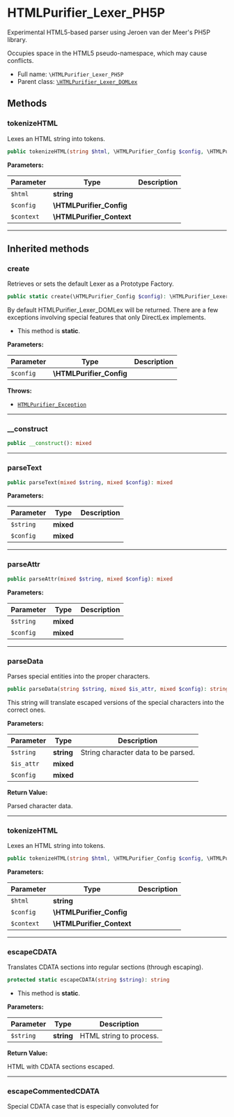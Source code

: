 
# HTMLPurifier_Lexer_PH5P

Experimental HTML5-based parser using Jeroen van der Meer's PH5P library.

Occupies space in the HTML5 pseudo-namespace, which may cause conflicts.

* Full name: `\HTMLPurifier_Lexer_PH5P`
* Parent class: [`\HTMLPurifier_Lexer_DOMLex`](./HTMLPurifier_Lexer_DOMLex.md)




## Methods


### tokenizeHTML

Lexes an HTML string into tokens.

```php
public tokenizeHTML(string $html, \HTMLPurifier_Config $config, \HTMLPurifier_Context $context): \HTMLPurifier_Token[]
```








**Parameters:**

| Parameter | Type | Description |
|-----------|------|-------------|
| `$html` | **string** |  |
| `$config` | **\HTMLPurifier_Config** |  |
| `$context` | **\HTMLPurifier_Context** |  |





***


## Inherited methods


### create

Retrieves or sets the default Lexer as a Prototype Factory.

```php
public static create(\HTMLPurifier_Config $config): \HTMLPurifier_Lexer
```

By default HTMLPurifier_Lexer_DOMLex will be returned. There are
a few exceptions involving special features that only DirectLex
implements.

* This method is **static**.




**Parameters:**

| Parameter | Type | Description |
|-----------|------|-------------|
| `$config` | **\HTMLPurifier_Config** |  |




**Throws:**

- [`HTMLPurifier_Exception`](./HTMLPurifier_Exception.md)



***

### __construct



```php
public __construct(): mixed
```












***

### parseText



```php
public parseText(mixed $string, mixed $config): mixed
```








**Parameters:**

| Parameter | Type | Description |
|-----------|------|-------------|
| `$string` | **mixed** |  |
| `$config` | **mixed** |  |





***

### parseAttr



```php
public parseAttr(mixed $string, mixed $config): mixed
```








**Parameters:**

| Parameter | Type | Description |
|-----------|------|-------------|
| `$string` | **mixed** |  |
| `$config` | **mixed** |  |





***

### parseData

Parses special entities into the proper characters.

```php
public parseData(string $string, mixed $is_attr, mixed $config): string
```

This string will translate escaped versions of the special characters
into the correct ones.






**Parameters:**

| Parameter | Type | Description |
|-----------|------|-------------|
| `$string` | **string** | String character data to be parsed. |
| `$is_attr` | **mixed** |  |
| `$config` | **mixed** |  |


**Return Value:**

Parsed character data.




***

### tokenizeHTML

Lexes an HTML string into tokens.

```php
public tokenizeHTML(string $html, \HTMLPurifier_Config $config, \HTMLPurifier_Context $context): \HTMLPurifier_Token[]
```








**Parameters:**

| Parameter | Type | Description |
|-----------|------|-------------|
| `$html` | **string** |  |
| `$config` | **\HTMLPurifier_Config** |  |
| `$context` | **\HTMLPurifier_Context** |  |





***

### escapeCDATA

Translates CDATA sections into regular sections (through escaping).

```php
protected static escapeCDATA(string $string): string
```



* This method is **static**.




**Parameters:**

| Parameter | Type | Description |
|-----------|------|-------------|
| `$string` | **string** | HTML string to process. |


**Return Value:**

HTML with CDATA sections escaped.




***

### escapeCommentedCDATA

Special CDATA case that is especially convoluted for <script>

```php
protected static escapeCommentedCDATA(string $string): string
```



* This method is **static**.




**Parameters:**

| Parameter | Type | Description |
|-----------|------|-------------|
| `$string` | **string** | HTML string to process. |


**Return Value:**

HTML with CDATA sections escaped.




***

### removeIEConditional

Special Internet Explorer conditional comments should be removed.

```php
protected static removeIEConditional(string $string): string
```



* This method is **static**.




**Parameters:**

| Parameter | Type | Description |
|-----------|------|-------------|
| `$string` | **string** | HTML string to process. |


**Return Value:**

HTML with conditional comments removed.




***

### CDATACallback

Callback function for escapeCDATA() that does the work.

```php
protected static CDATACallback(array $matches): string
```



* This method is **static**.




**Parameters:**

| Parameter | Type | Description |
|-----------|------|-------------|
| `$matches` | **array** | PCRE matches array, with index 0 the entire match<br />and 1 the inside of the CDATA section. |


**Return Value:**

Escaped internals of the CDATA section.




***

### normalize

Takes a piece of HTML and normalizes it by converting entities, fixing
encoding, extracting bits, and other good stuff.

```php
public normalize(string $html, \HTMLPurifier_Config $config, \HTMLPurifier_Context $context): string
```








**Parameters:**

| Parameter | Type | Description |
|-----------|------|-------------|
| `$html` | **string** | HTML. |
| `$config` | **\HTMLPurifier_Config** |  |
| `$context` | **\HTMLPurifier_Context** |  |





***

### extractBody

Takes a string of HTML (fragment or document) and returns the content

```php
public extractBody(mixed $html): mixed
```








**Parameters:**

| Parameter | Type | Description |
|-----------|------|-------------|
| `$html` | **mixed** |  |





***

### tokenizeDOM

Iterative function that tokenizes a node, putting it into an accumulator.

```php
protected tokenizeDOM(\DOMNode $node, \HTMLPurifier_Token[]& $tokens, mixed $config): mixed
```

To iterate is human, to recurse divine - L. Peter Deutsch






**Parameters:**

| Parameter | Type | Description |
|-----------|------|-------------|
| `$node` | **\DOMNode** | DOMNode to be tokenized. |
| `$tokens` | **\HTMLPurifier_Token[]** | Array-list of already tokenized tokens. |
| `$config` | **mixed** |  |





***

### getTagName

Portably retrieve the tag name of a node; deals with older versions
of libxml like 2.7.6

```php
protected getTagName(\DOMNode $node): mixed
```








**Parameters:**

| Parameter | Type | Description |
|-----------|------|-------------|
| `$node` | **\DOMNode** |  |





***

### getData

Portably retrieve the data of a node; deals with older versions
of libxml like 2.7.6

```php
protected getData(\DOMNode $node): mixed
```








**Parameters:**

| Parameter | Type | Description |
|-----------|------|-------------|
| `$node` | **\DOMNode** |  |





***

### createStartNode



```php
protected createStartNode(\DOMNode $node, \HTMLPurifier_Token[]& $tokens, bool $collect, mixed $config): bool
```








**Parameters:**

| Parameter | Type | Description |
|-----------|------|-------------|
| `$node` | **\DOMNode** | DOMNode to be tokenized. |
| `$tokens` | **\HTMLPurifier_Token[]** | Array-list of already tokenized tokens. |
| `$collect` | **bool** | Says whether or start and close are collected, set to<br />false at first recursion because it&#039;s the implicit DIV<br />tag you&#039;re dealing with. |
| `$config` | **mixed** |  |


**Return Value:**

if the token needs an endtoken




***

### createEndNode



```php
protected createEndNode(\DOMNode $node, \HTMLPurifier_Token[]& $tokens): mixed
```








**Parameters:**

| Parameter | Type | Description |
|-----------|------|-------------|
| `$node` | **\DOMNode** |  |
| `$tokens` | **\HTMLPurifier_Token[]** |  |





***

### transformAttrToAssoc

Converts a DOMNamedNodeMap of DOMAttr objects into an assoc array.

```php
protected transformAttrToAssoc(\DOMNamedNodeMap $node_map): array
```








**Parameters:**

| Parameter | Type | Description |
|-----------|------|-------------|
| `$node_map` | **\DOMNamedNodeMap** | DOMNamedNodeMap of DOMAttr objects. |


**Return Value:**

Associative array of attributes.




***

### muteErrorHandler

An error handler that mutes all errors

```php
public muteErrorHandler(int $errno, string $errstr): mixed
```








**Parameters:**

| Parameter | Type | Description |
|-----------|------|-------------|
| `$errno` | **int** |  |
| `$errstr` | **string** |  |





***

### callbackUndoCommentSubst

Callback function for undoing escaping of stray angled brackets
in comments

```php
public callbackUndoCommentSubst(array $matches): string
```








**Parameters:**

| Parameter | Type | Description |
|-----------|------|-------------|
| `$matches` | **array** |  |





***

### callbackArmorCommentEntities

Callback function that entity-izes ampersands in comments so that
callbackUndoCommentSubst doesn't clobber them

```php
public callbackArmorCommentEntities(array $matches): string
```








**Parameters:**

| Parameter | Type | Description |
|-----------|------|-------------|
| `$matches` | **array** |  |





***

### wrapHTML

Wraps an HTML fragment in the necessary HTML

```php
protected wrapHTML(string $html, \HTMLPurifier_Config $config, \HTMLPurifier_Context $context, mixed $use_div = true): string
```








**Parameters:**

| Parameter | Type | Description |
|-----------|------|-------------|
| `$html` | **string** |  |
| `$config` | **\HTMLPurifier_Config** |  |
| `$context` | **\HTMLPurifier_Context** |  |
| `$use_div` | **mixed** |  |





***


***
> Automatically generated on 2025-03-15
